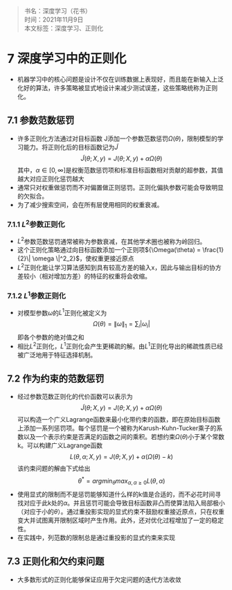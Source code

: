 >书名：深度学习（花书）    
时间：2021年11月9日      
本文标签：深度学习、正则化

# 7 深度学习中的正则化
* 机器学习中的核心问题是设计不仅在训练数据上表现好，而且能在新输入上泛化好的算法，许多策略被显式地设计来减少测试误差，这些策略统称为正则化。

## 7.1 参数范数惩罚
* 许多正则化方法通过对目标函数 J添加一个参数范数惩罚${\Omega(\theta)}$，限制模型的学习能力。将正则化后的目标函数记为${\widetilde J}$
  $${\widetilde{J}(\theta;X,y) = J(\theta;X,y) + \alpha \Omega(\theta)}$$
  其中，${\alpha \in [0,\infty]}$是权衡范数惩罚项和标准目标函数相对贡献的超参数，其值越大对应正则化惩罚越大
* 通常只对权重做惩罚而不对偏置做正则惩罚。正则化偏执参数可能会导致明显的欠拟合。
* 为了减少搜索空间，会在所有层使用相同的权重衰减。

### 7.1.1 ${L^2}$参数正则化
* ${L^2}$参数范数惩罚通常被称为参数衰减，在其他学术圈也被称为岭回归。
* 这个正则化策略通过向目标函数添加一个正则项${\Omega(\theta) = \frac{1}{2}\| \omega \|^2_2}$，使权重更接近原点
* ${L^2}$正则化能让学习算法感知到具有较高方差的输入x，因此与输出目标的协方差较小（相对增加方差）的特征的权重将会收缩。

### 7.1.2 ${L^1}$参数正则化
* 对模型参数${\omega}$的${L^1}$正则化被定义为
  $${\Omega(\theta) = \| \omega \|_1 = \sum_i |\omega_i|}$$
  即各个参数的绝对值之和
* 相比${L^2}$正则化，${L^1}$正则化会产生更稀疏的解。由${L^1}$正则化导出的稀疏性质已经被广泛地用于特征选择机制。

## 7.2 作为约束的范数惩罚
* 经过参数范数正则化的代价函数可以表示为
  $${\widetilde{J}(\theta;X,y) = J(\theta;X,y) + \alpha \Omega(\theta)}$$
  可以构造一个广义Lagrange函数来最小化带约束的函数，即在原始目标函数上添加一系列惩罚项。每个惩罚是一个被称为Karush-Kuhn-Tucker乘子的系数以及一个表示约束是否满足的函数之间的乘积。若想约束${\Omega(\theta)}$小于某个常数k。可以构建广义Lagrange函数
  $${L(\theta,\alpha;X,y) = J(\theta;X,y) + \alpha(\Omega(\theta) - k)}$$
  该约束问题的解由下式给出
  $${\theta^* = argmin_{\theta}max_{\alpha,\alpha \ge 0}L(\theta,\alpha)}$$
* 使用显式的限制而不是惩罚能够知道什么样的k值是合适的，而不必花时间寻找对应于此k处的${\alpha}$。并且惩罚可能会导致目标函数非凸而使算法陷入局部极小（对应于小的${\theta}$）。通过重投影实现的显式约束不鼓励权重接近原点，只在权重变大并试图离开限制区域时产生作用。此外，还对优化过程增加了一定的稳定性。
* 在实践中，列范数的限制总是通过重投影的显式约束来实现

## 7.3 正则化和欠约束问题
* 大多数形式的正则化能够保证应用于欠定问题的迭代方法收敛